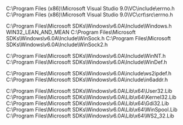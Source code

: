 C:\Program Files (x86)\Microsoft Visual Studio 9.0\VC\include\errno.h
C:\Program Files (x86)\Microsoft Visual Studio 9.0\VC\crt\src\errno.h

C:\Program Files\Microsoft SDKs\Windows\v6.0A\Include\Windows.h
WIN32_LEAN_AND_MEAN
C:\Program Files\Microsoft SDKs\Windows\v6.0A\Include\WinSock.h
C:\Program Files\Microsoft SDKs\Windows\v6.0A\Include\WinSock2.h

C:\Program Files\Microsoft SDKs\Windows\v6.0A\Include\WinNT.h
C:\Program Files\Microsoft SDKs\Windows\v6.0A\Include\WinDef.h

C:\Program Files\Microsoft SDKs\Windows\v6.0A\include\ws2ipdef.h
C:\Program Files\Microsoft SDKs\Windows\v6.0A\include\in6addr.h

C:\Program Files\Microsoft SDKs\Windows\v6.0A\Lib\x64\User32.Lib
C:\Program Files\Microsoft SDKs\Windows\v6.0A\Lib\x64\Kernel32.Lib
C:\Program Files\Microsoft SDKs\Windows\v6.0A\Lib\x64\Gdi32.Lib
C:\Program Files\Microsoft SDKs\Windows\v6.0A\Lib\x64\WinSpool.Lib
C:\Program Files\Microsoft SDKs\Windows\v6.0A\Lib\x64\WS2_32.Lib